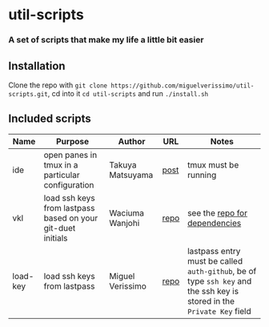 # util-scripts
### A set of scripts that make my life a little bit easier

## Installation

Clone the repo with `git clone https://github.com/miguelverissimo/util-scripts.git`, cd into it `cd util-scripts` and run `./install.sh` 

## Included scripts

| Name | Purpose | Author | URL | Notes |
| --- | --- | --- | --- | --- |
| ide | open panes in tmux in a particular configuration | Takuya Matsuyama | [post](https://blog.inkdrop.info/my-dev-workflow-using-tmux-vim-video-e30e78a9acce) | tmux must be running |
| vkl | load ssh keys from lastpass based on your git-duet initials | Waciuma Wanjohi | [repo](https://github.com/waciuma4pivotal/vkl) | see the [repo for dependencies]([https://github.com/waciuma4pivotal/vkl#dependencies](https://github.com/waciuma4pivotal/vkl#dependencies)) |
| load-key | load ssh keys from lastpass | Miguel Verissimo | [repo](https://github.com/miguelverissimo/util-scripts) | lastpass entry must be called `auth-github`, be of type `ssh key` and the ssh key is stored in the `Private Key` field |


